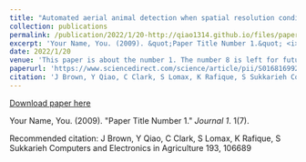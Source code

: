 ```yaml
---
title: "Automated aerial animal detection when spatial resolution conditions are varied"
collection: publications
permalink: /publication/2022/1/20-http://qiao1314.github.io/files/paper7.pdf
excerpt: 'Your Name, You. (2009). &quot;Paper Title Number 1.&quot; <i>Journal 1</i>. 1(7).'
date: 2022/1/20
venue: 'This paper is about the number 1. The number 8 is left for future work.'
paperurl: 'https://www.sciencedirect.com/science/article/pii/S0168169922000060'
citation: 'J Brown, Y Qiao, C Clark, S Lomax, K Rafique, S Sukkarieh Computers and Electronics in Agriculture 193, 106689'
---
```


<a href='https://www.sciencedirect.com/science/article/pii/S0168169922000060'>Download paper here</a>

Your Name, You. (2009). &quot;Paper Title Number 1.&quot; <i>Journal 1</i>. 1(7).

Recommended citation: J Brown, Y Qiao, C Clark, S Lomax, K Rafique, S Sukkarieh Computers and Electronics in Agriculture 193, 106689
